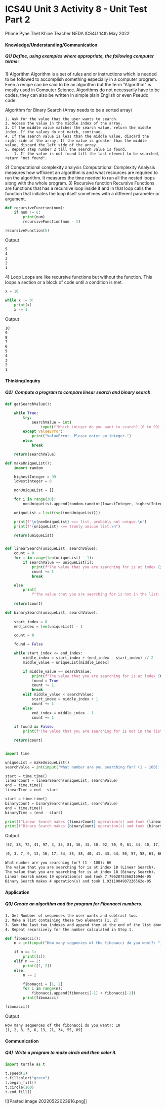 # ICS4U Unit 3 Activity 8 - Unit Test Part 2

Phone Pyae Thet Khine
Teacher NEDA
ICS4U
14th May 2022

#### Knowledge/Understanding/Communication 
##### Q1) Define, using examples where appropriate, the following computer terms:
1) Algorithm
Algorithm is a set of rules and or instructions which is needed to be followed to accomplish something especially in a computer program. Even a recipe can be said to be an algorithm but the term "Algorithm" is mostly used in Computer Science. Algorithms do not necessarily have to be codes, they can also be written in simple plain English or even Pseudo code.

Algorithm for Binary Search (Array needs to be a sorted array)
```
1. Ask for the value that the user wants to search.
2. Access the value in the middle index of the array.
3. If the middle value matches the search value, return the middle index. If the values do not match, continue.
4. If the search value is less than the middle value, discard the right side of the array. If the value is greater than the middle value, discard the left side of the array.
5. Repeat step number 2 till the search value is found.
	1. If the value is not found till the last element to be searched, return "not found".
```

2) Computational complexity analysis
Computational Complexity Analysis measures how wfficient an algorithm is and what resources are required to run the algorithm. It measures the time needed to run all the nested loops along with the whole program.
3) Recursive function
Recursive Functions are functions that has a recursive loop inside it and in that loop calls the function that initiates the loop itself sometimes with a different parameter or argument.
```python
def recursiveFunction(num):
    if num != 0:
        print(num)
        recursiveFunction(num - 1)

recursiveFunction(5)
```
Output
```txt
5
4
3
2
1
```
4) Loop
Loops are like recursive functions but without the function. This loops a section or a block of code until a condition is met.
```python
x = 10

while x != 0:
	print(x)
	x -= 1
```
Output
```txt
10
9
8
7
6
5
4
3
2
1
```

#### Thinking/Inquiry
##### Q2)  Compute a program to compare linear search and binary search.
```python
def getSearchValue():

    while True:
        try:
            searchValue = int(
                input(f"Which integer do you want to search? (0 to 99): "))
        except ValueError:
            print("ValueError. Please enter an integer.")
        else:
            break

    return(searchValue)

def makeUniqueList():
    import random

    highestInteger = 99
    lowestInteger = 0

    nonUniqueList = []

    for i in range(30):
        nonUniqueList.append(random.randint(lowestInteger, highestInteger))

    uniqueList = list((set(nonUniqueList)))

    print(f"\n{nonUniqueList} <== list, probably not unique.\n")
    print(f"{uniqueList} <== truely unique list.\n")

    return(uniqueList)


def linearSearch(uniqueList, searchValue):
    count = 0
    for i in range(len(uniqueList) - 1):    
        if searchValue == uniqueList[i]:
            print(f"The value that you are searching for is at index {i} (Linear Search).")
            count += 1
            break

    else:
        print(
            f"The value that you are searching for is not in the list: \n{uniqueList}")
            
    return(count)

def binarySearch(uniqueList, searchValue):
    
    start_index = 0
    end_index = len(uniqueList) - 1

    count = 0

    found = False

    while start_index <= end_index:
        middle_index = start_index + (end_index - start_index) // 2
        middle_value = uniqueList[middle_index]

        if middle_value == searchValue:
            print(f"The value that you are searching for is at index {middle_index} (Binary Search).")
            found = True
            count += 1
            break
        elif middle_value < searchValue:
            start_index = middle_index + 1
            count += 1
        else:
            end_index = middle_index - 1
            count += 1
            
    if found is False:
        print(f"The value that you are searching for is not in the list: \n{uniqueList}")

    return(count)


import time

uniqueList = makeUniqueList()
searchValue = int(input("What number are you searching for? (1 - 100): "))

start = time.time()
linearCount = linearSearch(uniqueList, searchValue)
end = time.time()
linearTime = end - start

start = time.time()
binaryCount = binarySearch(uniqueList, searchValue)
end = time.time()
binaryTime = (end - start)

print(f"Linear Search makes {linearCount} operation(s) and took {linearTime}")
print(f"Binary Search makes {binaryCount} operation(s) and took {binaryTime}")
```
Output
```txt
[57, 38, 72, 41, 97, 3, 35, 81, 16, 43, 50, 92, 70, 9, 61, 34, 40, 17, 58, 7, 66, 98, 73, 82, 68, 81, 0, 13, 44, 70] <== list, probably not unique.

[0, 3, 7, 9, 13, 16, 17, 34, 35, 38, 40, 41, 43, 44, 50, 57, 58, 61, 66, 68, 70, 72, 73, 81, 82, 92, 97, 98] <== truely unique list.

What number are you searching for? (1 - 100): 66
The value that you are searching for is at index 18 (Linear Search).
The value that you are searching for is at index 18 (Binary Search).
Linear Search makes 19 operation(s) and took 7.796287536621094e-05
Binary Search makes 4 operation(s) and took 1.9311904907226562e-05
```
#### Application
##### Q3) Create an algorithm and the program for Fibonacci numbers.
```txt
1. Get Numbber of sequences the user wants and subtract two.
2. Make a list containing these two elements [1, 2]
3. Sum the last two indexes and append them at the end of the list above.
4. Repeat recursively for the number calculated in Step 1.
```
```python
def fibonacci():
    n = int(input("How many sequences of the fibonacci do you want?: "))

    if n == 1:
        print([1])
    elif n == 2:
        print([1, 2])
    else:
        n -= 2

        fibonacci = [1, 2]
        for i in range(n):
            fibonacci.append(fibonacci[-1] + fibonacci[-2])
        print(fibonacci)

fibonacci()
```
Output
```txt
How many sequences of the fibonacci do you want?: 10
[1, 2, 3, 5, 8, 13, 21, 34, 55, 89]
```

#### Communication
##### Q4)  Write a program to make circle and then color it.
```python
import turtle as t

t.speed(1)
t.fillcolor("green")
t.begin_fill()
t.circle(100)
t.end_fill()
```
![[Pasted image 20220522023916.png]]
